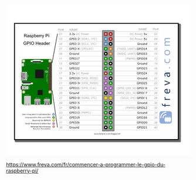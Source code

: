 ![GPIO.jpg](../GPIO.png)

https://www.freva.com/fr/commencer-a-programmer-le-gpio-du-raspberry-pi/

